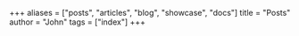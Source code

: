 +++
aliases = ["posts", "articles", "blog", "showcase", "docs"]
title = "Posts"
author = "John"
tags = ["index"]
+++
